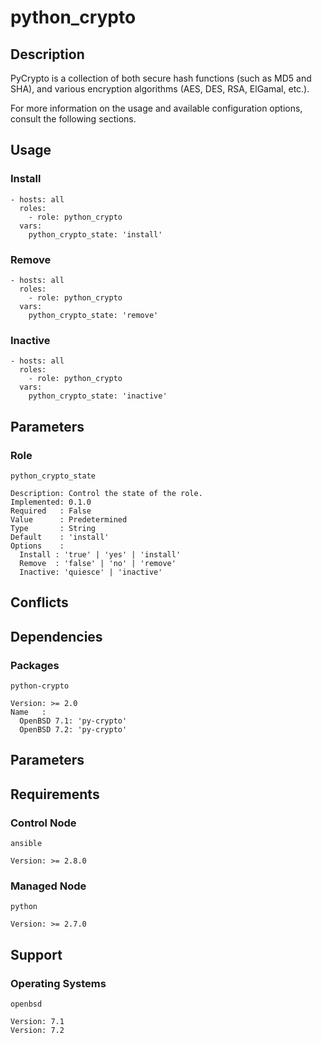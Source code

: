 # python_crypto

## Description

PyCrypto is a collection of both secure hash functions (such as MD5 and SHA),
and various encryption algorithms (AES, DES, RSA, ElGamal, etc.).

For more information on the usage and available configuration options,
consult the following sections.

## Usage

### Install

```
- hosts: all
  roles:
    - role: python_crypto
  vars:
    python_crypto_state: 'install'
```

### Remove

```
- hosts: all
  roles:
    - role: python_crypto
  vars:
    python_crypto_state: 'remove'
```

### Inactive

```
- hosts: all
  roles:
    - role: python_crypto
  vars:
    python_crypto_state: 'inactive'
```

## Parameters

### Role

`python_crypto_state`

    Description: Control the state of the role.
    Implemented: 0.1.0
    Required   : False
    Value      : Predetermined
    Type       : String
    Default    : 'install'
    Options    :
      Install : 'true' | 'yes' | 'install'
      Remove  : 'false' | 'no' | 'remove'
      Inactive: 'quiesce' | 'inactive'

## Conflicts

## Dependencies

### Packages

`python-crypto`

    Version: >= 2.0
    Name   :
      OpenBSD 7.1: 'py-crypto'
      OpenBSD 7.2: 'py-crypto'

## Parameters

## Requirements

### Control Node

`ansible`

    Version: >= 2.8.0

### Managed Node

`python`

    Version: >= 2.7.0

## Support

### Operating Systems

`openbsd`

    Version: 7.1
    Version: 7.2
